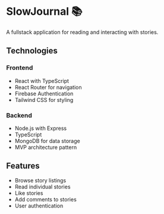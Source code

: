 # SlowJournal 📚
A fullstack application for reading and interacting with stories.

## Technologies

### Frontend
- React with TypeScript
- React Router for navigation
- Firebase Authentication
- Tailwind CSS for styling

### Backend
- Node.js with Express
- TypeScript
- MongoDB for data storage
- MVP architecture pattern

## Features
- Browse story listings
- Read individual stories
- Like stories
- Add comments to stories
- User authentication
